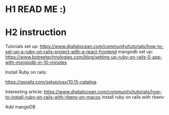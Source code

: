 # H1 READ ME :)

# H2 instruction

Tutorials set up: https://www.digitalocean.com/community/tutorials/how-to-set-up-a-ruby-on-rails-project-with-a-react-frontend
mangodb set up: https://www.botreetechnologies.com/blog/setting-up-ruby-on-rails-5-app-with-mongodb-in-10-minutes

Install Ruby on rails:

https://gorails.com/setup/osx/10.15-catalina

Interesting article: https://www.digitalocean.com/community/tutorials/how-to-install-ruby-on-rails-with-rbenv-on-macos install ruby on rails with rbenv

Add mangoDB 